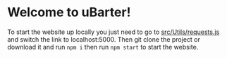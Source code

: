 # Welcome to uBarter!
To start the website up locally you just need to go to [src/Utils/requests.js](https://github.com/RogerRandomDev/reactfinal/blob/main/src/Utils/requests.js)  and switch the link to localhost:5000. Then git clone the project or download it and run `npm i` then run `npm start` to start the website.
